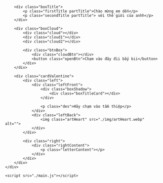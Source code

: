 <!DOCTYPE html>
<html lang="en">

<head>
    <meta charset="UTF-8">
    <meta name="viewport" content="width=device-width, initial-scale=1.0">
    <link rel="stylesheet" href="./main.css">
    <!-- GOOGLE fONTS -->
    <link rel="preconnect" href="https://fonts.googleapis.com">
    <link rel="preconnect" href="https://fonts.gstatic.com" crossorigin>
    <link href="https://fonts.googleapis.com/css2?family=Protest+Riot&family=Rubik+Glitch+Pop&display=swap"
        rel="stylesheet">
    <link href="https://fonts.googleapis.com/css2?family=Protest+Revolution&display=swap" rel="stylesheet">
    <link href="https://fonts.googleapis.com/css2?family=Dancing+Script:wght@400..700&family=Pacifico&family=Protest+Revolution&display=swap" rel="stylesheet">
    <!--              -->
    <title>Valentine Day</title>
</head>

<body>
    <div class="container">
        <img class="paperHeart paperHeart1" style="--time: 0s" src="./img/paperHeart.webp" alt="">
        <img class="paperHeart paperHeart2" style="--time: 1s" src="./img/paperHeart.webp" alt="">
        <img class="paperHeart paperHeart3" style="--time: 2.5s" src="./img/paperHeart.webp" alt="">
        <img class="paperHeart paperHeart4" style="--time: 4s" src="./img/paperHeart.webp" alt="">
        <img class="paperHeart paperHeart5" style="--time: 2s" src="./img/paperHeart.webp" alt="">
        <img class="paperHeart paperHeart6" style="--time: 3s" src="./img/paperHeart.webp" alt="">

        <div class="boxTitle">
            <p class="firstTitle partTitle">Chào mừng em dến</p>
            <p class="secondTitle partTitle"> với thế giới của anhh</p>
        </div>

        <div class="boxCloud">
            <div class="cloud"></div>
            <div class="cloud1"></div>
            <div class="cloud2"></div>

            <div class="btnBox">
                <div class="cloudBtn"></div>
                <button class="openBtn">Chạm vào đây đii bấy bii</button>
            </div>
        </div>

        <div class="cardValentine">
            <div class="left">
                <div class="leftFront">
                    <div class="boxShadow">
                        <div class="boxTitleCard"></div>
                    </div>

                    <p class="des">Hãy chạm vào tấm thiệp</p>
                </div>
                <div class="leftBack">
                    <img class="artHeart" src="./img/artHeart.webp" alt="">
                </div>
            </div>

            <div class="right">
                <div class="rightContent">
                    <p class="letterContent"></p>
                </div>
            </div>
        </div>
    </div>

    <script src="./main.js"></script>
</body>

</html>
